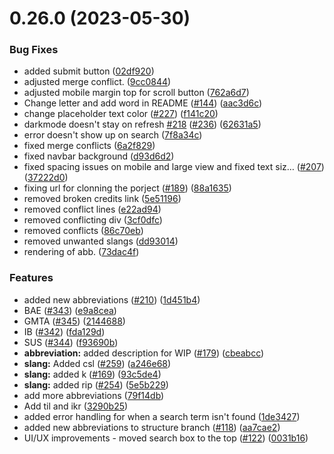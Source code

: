 # 0.26.0 (2023-05-30)


### Bug Fixes

* added submit button ([02df920](https://github.com/PriyansuMaurya/Abbreve/commit/02df9204cd353cc16dcf636355e5d198d1e54e0b))
* adjusted merge conflict. ([9cc0844](https://github.com/PriyansuMaurya/Abbreve/commit/9cc0844980140aee9f2a49c06cf7b93677becd59))
* adjusted mobile margin top for scroll button ([762a6d7](https://github.com/PriyansuMaurya/Abbreve/commit/762a6d7012df32f7ceb2bf237ebd4edd5e1962f6))
* Change letter and add word in README ([#144](https://github.com/PriyansuMaurya/Abbreve/issues/144)) ([aac3d6c](https://github.com/PriyansuMaurya/Abbreve/commit/aac3d6c6533044dfc8d82d7c4a945a7c8c1f042f))
* change placeholder text color ([#227](https://github.com/PriyansuMaurya/Abbreve/issues/227)) ([f141c20](https://github.com/PriyansuMaurya/Abbreve/commit/f141c2008032f88473a87917a5c205a95ede87b3))
* darkmode doesn't stay on refresh [#218](https://github.com/PriyansuMaurya/Abbreve/issues/218) ([#236](https://github.com/PriyansuMaurya/Abbreve/issues/236)) ([62631a5](https://github.com/PriyansuMaurya/Abbreve/commit/62631a539271c5673f97519bed1d905ccfc2daf7))
* error doesn't show up on search ([7f8a34c](https://github.com/PriyansuMaurya/Abbreve/commit/7f8a34c0955494defdb69494bc05dc534e41c89c))
* fixed merge conflicts ([6a2f829](https://github.com/PriyansuMaurya/Abbreve/commit/6a2f829cb42c7bab01f27218b777d8f0fb4adc53))
* fixed navbar background ([d93d6d2](https://github.com/PriyansuMaurya/Abbreve/commit/d93d6d27a568c001f178c5011c805fa0d2b18142))
* fixed spacing issues on mobile and large view and fixed text siz… ([#207](https://github.com/PriyansuMaurya/Abbreve/issues/207)) ([37222d0](https://github.com/PriyansuMaurya/Abbreve/commit/37222d053fa7aa2ad789eb2ed50255b319ff4341))
* fixing url for clonning the porject ([#189](https://github.com/PriyansuMaurya/Abbreve/issues/189)) ([88a1635](https://github.com/PriyansuMaurya/Abbreve/commit/88a163529e73daee349ea101708783b96fb9cfc2))
* removed broken credits link ([5e51196](https://github.com/PriyansuMaurya/Abbreve/commit/5e51196da3b473198b54b8a00950c6a6386dd6a9))
* removed conflict lines ([e22ad94](https://github.com/PriyansuMaurya/Abbreve/commit/e22ad94c9398832060d8b582cb80ccb46ee701cc))
* removed conflicting div ([3cf0dfc](https://github.com/PriyansuMaurya/Abbreve/commit/3cf0dfc6c865475c3aa7572d9280e7e315783ebe))
* removed conflicts ([86c70eb](https://github.com/PriyansuMaurya/Abbreve/commit/86c70ebaa283dbd5aeefed239946f67d894f29d2))
* removed unwanted slangs ([dd93014](https://github.com/PriyansuMaurya/Abbreve/commit/dd930148bd01427f9aa3bc3858d27b118d6443a4))
* rendering of abb. ([73dac4f](https://github.com/PriyansuMaurya/Abbreve/commit/73dac4f24ee7eee21c1d8205940f6a2b78e66504))


### Features

* added new abbreviations ([#210](https://github.com/PriyansuMaurya/Abbreve/issues/210)) ([1d451b4](https://github.com/PriyansuMaurya/Abbreve/commit/1d451b4df69b85e4de80a4c40a73a4256d01d0b3))
* BAE ([#343](https://github.com/PriyansuMaurya/Abbreve/issues/343)) ([e9a8cea](https://github.com/PriyansuMaurya/Abbreve/commit/e9a8cea485f7a2f4380bb259c439bf5b171bae0c))
* GMTA ([#345](https://github.com/PriyansuMaurya/Abbreve/issues/345)) ([2144688](https://github.com/PriyansuMaurya/Abbreve/commit/214468801ed22f1e6143de51f2f92e817ebfb80b))
* IB ([#342](https://github.com/PriyansuMaurya/Abbreve/issues/342)) ([fda129d](https://github.com/PriyansuMaurya/Abbreve/commit/fda129dac740974e6b91befe4ead14066004a1ab))
* SUS ([#344](https://github.com/PriyansuMaurya/Abbreve/issues/344)) ([f93690b](https://github.com/PriyansuMaurya/Abbreve/commit/f93690b8781e3d9aaa082eabdc2cc5c51aa8203b))
* **abbreviation:** added description for WIP ([#179](https://github.com/PriyansuMaurya/Abbreve/issues/179)) ([cbeabcc](https://github.com/PriyansuMaurya/Abbreve/commit/cbeabcc4369ed3bf120690483eb3dc43242a0537))
* **slang:** Added csl ([#259](https://github.com/PriyansuMaurya/Abbreve/issues/259)) ([a246e68](https://github.com/PriyansuMaurya/Abbreve/commit/a246e68b94f3c93fa141ed2fc9ba7ebd36bf2324))
* **slang:** added k ([#169](https://github.com/PriyansuMaurya/Abbreve/issues/169)) ([93c5de4](https://github.com/PriyansuMaurya/Abbreve/commit/93c5de4d8220e988c419c54140bea3e753f7700b))
* **slang:** added rip ([#254](https://github.com/PriyansuMaurya/Abbreve/issues/254)) ([5e5b229](https://github.com/PriyansuMaurya/Abbreve/commit/5e5b22969b9353affa3659572787775451bda052))
* add more abbreviations ([79f14db](https://github.com/PriyansuMaurya/Abbreve/commit/79f14db3ad37a6f1dc73be9b77f28e48b570a0fb))
* Add til and ikr ([3290b25](https://github.com/PriyansuMaurya/Abbreve/commit/3290b251bd1450ca7b2e2834a8422b9f08b23493))
* added error handling for when a search term isn't found ([1de3427](https://github.com/PriyansuMaurya/Abbreve/commit/1de34272020e34b4708fc853b0851d165c507a89))
* added new abbreviations to structure branch ([#118](https://github.com/PriyansuMaurya/Abbreve/issues/118)) ([aa7cae2](https://github.com/PriyansuMaurya/Abbreve/commit/aa7cae2c0936caf44eb9785304321703a4cd9aad))
* UI/UX improvements - moved search box to the top ([#122](https://github.com/PriyansuMaurya/Abbreve/issues/122)) ([0031b16](https://github.com/PriyansuMaurya/Abbreve/commit/0031b160f91cc3906d9fd6ed91bed6f66141276a))



